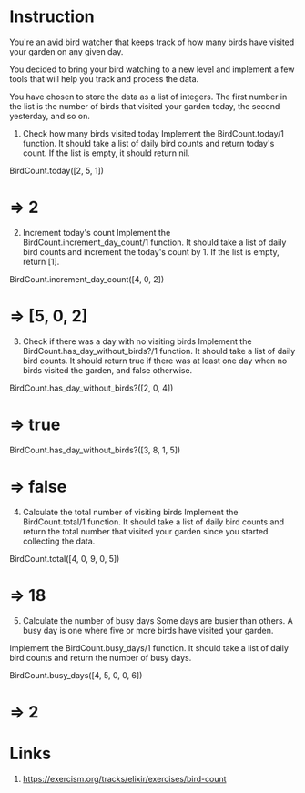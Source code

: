 # Instruction
You're an avid bird watcher that keeps track of how many birds have visited your garden on any given day.

You decided to bring your bird watching to a new level and implement a few tools that will help you track and process the data.

You have chosen to store the data as a list of integers. The first number in the list is the number of birds that visited your garden today, the second yesterday, and so on.

1. Check how many birds visited today
Implement the BirdCount.today/1 function. It should take a list of daily bird counts and return today's count. If the list is empty, it should return nil.

BirdCount.today([2, 5, 1])
# => 2
2. Increment today's count
Implement the BirdCount.increment_day_count/1 function. It should take a list of daily bird counts and increment the today's count by 1. If the list is empty, return [1].

BirdCount.increment_day_count([4, 0, 2])
# => [5, 0, 2]
3. Check if there was a day with no visiting birds
Implement the BirdCount.has_day_without_birds?/1 function. It should take a list of daily bird counts. It should return true if there was at least one day when no birds visited the garden, and false otherwise.

BirdCount.has_day_without_birds?([2, 0, 4])
# => true

BirdCount.has_day_without_birds?([3, 8, 1, 5])
# => false
4. Calculate the total number of visiting birds
Implement the BirdCount.total/1 function. It should take a list of daily bird counts and return the total number that visited your garden since you started collecting the data.

BirdCount.total([4, 0, 9, 0, 5])
# => 18
5. Calculate the number of busy days
Some days are busier than others. A busy day is one where five or more birds have visited your garden.

Implement the BirdCount.busy_days/1 function. It should take a list of daily bird counts and return the number of busy days.

BirdCount.busy_days([4, 5, 0, 0, 6])
# => 2

# Links
1. https://exercism.org/tracks/elixir/exercises/bird-count